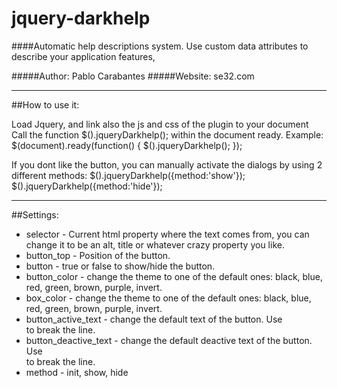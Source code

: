 # jquery-darkhelp
####Automatic help descriptions system. Use custom data attributes to describe your application features,

#####Author: Pablo Carabantes 
#####Website: se32.com
***

##How to use it:

Load Jquery, and link also the js and css of the plugin to your document
Call the function $().jqueryDarkhelp(); within the document ready. Example:
    $(document).ready(function() {
    $().jqueryDarkhelp();
    });

If you dont like the button, you can manually activate the dialogs by using 2 different methods:
    $().jqueryDarkhelp({method:'show'});
    $().jqueryDarkhelp({method:'hide'});
***
##Settings:
*  selector - Current html property where the text comes from, you can change it to be an alt, title or whatever crazy property you like.
*  button_top - Position of the button.
*  button - true or false to show/hide the button.
*  button_color - change the theme to one of the default ones: black, blue, red, green, brown, purple, invert.
*  box_color - change the theme to one of the default ones: black, blue, red, green, brown, purple, invert.
*  button_active_text - change the default text of the button. Use <br/> to break the line.
*  button_deactive_text - change the default deactive text of the button. Use <br/> to break the line.
*  method - init, show, hide
